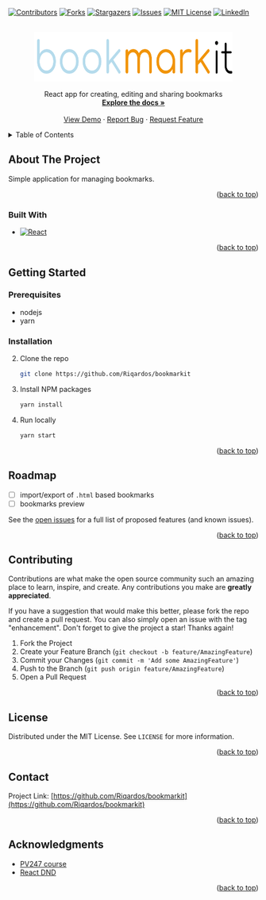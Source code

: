 <!-- Improved compatibility of back to top link: See: https://github.com/othneildrew/Best-README-Template/pull/73 -->

<a name="readme-top"></a>

<!--
*** Thanks for checking out the Best-README-Template. If you have a suggestion
*** that would make this better, please fork the repo and create a pull request
*** or simply open an issue with the tag "enhancement".
*** Don't forget to give the project a star!
*** Thanks again! Now go create something AMAZING! :D
-->

<!-- PROJECT SHIELDS -->
<!--
*** I'm using markdown "reference style" links for readability.
*** Reference links are enclosed in brackets [ ] instead of parentheses ( ).
*** See the bottom of this document for the declaration of the reference variables
*** for contributors-url, forks-url, etc. This is an optional, concise syntax you may use.
*** https://www.markdownguide.org/basic-syntax/#reference-style-links
-->

[![Contributors][contributors-shield]][contributors-url]
[![Forks][forks-shield]][forks-url]
[![Stargazers][stars-shield]][stars-url]
[![Issues][issues-shield]][issues-url]
[![MIT License][license-shield]][license-url]
[![LinkedIn][linkedin-shield]][linkedin-url]

<!-- PROJECT LOGO -->
<br />
<div align="center">
  <a href="https://github.com/Riqardos/bookmarkit/">
    <img src="src/assets/navbarlogo.svg" alt="Logo" width="400" height="100">
  </a>

  <p align="center">
    React app for creating, editing and sharing bookmarks
    <br />
    <a href="https://github.com/Riqardos/bookmarkit/"><strong>Explore the docs »</strong></a>
    <br />
    <br />
    <a href="https://bookmarkit-46681.web.app/">View Demo</a>
    ·
    <a href="https://github.com/Riqardos/bookmarkit/issues">Report Bug</a>
    ·
    <a href="https://github.com/Riqardos/bookmarkit/issues">Request Feature</a>
  </p>
</div>

<!-- TABLE OF CONTENTS -->
<details>
  <summary>Table of Contents</summary>
  <ol>
    <li>
      <a href="#about-the-project">About The Project</a>
      <ul>
        <li><a href="#built-with">Built With</a></li>
      </ul>
    </li>
    <li>
      <a href="#getting-started">Getting Started</a>
      <ul>
        <li><a href="#prerequisites">Prerequisites</a></li>
        <li><a href="#installation">Installation</a></li>
      </ul>
    </li>
    <li><a href="#usage">Usage</a></li>
    <li><a href="#roadmap">Roadmap</a></li>
    <li><a href="#contributing">Contributing</a></li>
    <li><a href="#license">License</a></li>
    <li><a href="#contact">Contact</a></li>
    <li><a href="#acknowledgments">Acknowledgments</a></li>
  </ol>
</details>

<!-- ABOUT THE PROJECT -->

## About The Project

Simple application for managing bookmarks.

<p align="right">(<a href="#readme-top">back to top</a>)</p>

### Built With

- [![React][react.js]][react-url]

<p align="right">(<a href="#readme-top">back to top</a>)</p>

<!-- GETTING STARTED -->

## Getting Started

### Prerequisites

- nodejs
- yarn

### Installation

2. Clone the repo
   ```sh
   git clone https://github.com/Riqardos/bookmarkit
   ```
3. Install NPM packages
   ```sh
   yarn install
   ```
4. Run locally
   ```sh
   yarn start
   ```

<p align="right">(<a href="#readme-top">back to top</a>)</p>

<!-- ROADMAP -->

## Roadmap

- [ ] import/export of `.html` based bookmarks
- [ ] bookmarks preview

See the [open issues](https://github.com/Riqardos/bookmarkit/issues) for a full list of proposed features (and known issues).

<p align="right">(<a href="#readme-top">back to top</a>)</p>

<!-- CONTRIBUTING -->

## Contributing

Contributions are what make the open source community such an amazing place to learn, inspire, and create. Any contributions you make are **greatly appreciated**.

If you have a suggestion that would make this better, please fork the repo and create a pull request. You can also simply open an issue with the tag "enhancement".
Don't forget to give the project a star! Thanks again!

1. Fork the Project
2. Create your Feature Branch (`git checkout -b feature/AmazingFeature`)
3. Commit your Changes (`git commit -m 'Add some AmazingFeature'`)
4. Push to the Branch (`git push origin feature/AmazingFeature`)
5. Open a Pull Request

<p align="right">(<a href="#readme-top">back to top</a>)</p>

<!-- LICENSE -->

## License

Distributed under the MIT License. See `LICENSE` for more information.

<p align="right">(<a href="#readme-top">back to top</a>)</p>

<!-- CONTACT -->

## Contact

Project Link: [https://github.com/Riqardos/bookmarkit](https://github.com/Riqardos/bookmarkit)

<p align="right">(<a href="#readme-top">back to top</a>)</p>

<!-- ACKNOWLEDGMENTS -->

## Acknowledgments

- [PV247 course](https://github.com/FI-PV247)
- [React DND](https://www.npmjs.com/package/@minoru/react-dnd-treeview)

<p align="right">(<a href="#readme-top">back to top</a>)</p>

<!-- MARKDOWN LINKS & IMAGES -->
<!-- https://www.markdownguide.org/basic-syntax/#reference-style-links -->

[contributors-shield]: https://img.shields.io/github/contributors/Riqardos/bookmarkit.svg?style=for-the-badge
[contributors-url]: https://github.com/Riqardos/bookmarkit/graphs/contributors
[forks-shield]: https://img.shields.io/github/forks/Riqardos/bookmarkit.svg?style=for-the-badge
[forks-url]: https://github.com/Riqardos/bookmarkit/network/members
[stars-shield]: https://img.shields.io/github/stars/Riqardos/bookmarkit.svg?style=for-the-badge
[stars-url]: https://github.com/Riqardos/bookmarkit/stargazers
[issues-shield]: https://img.shields.io/github/issues/Riqardos/bookmarkit.svg?style=for-the-badge
[issues-url]: https://github.com/Riqardos/bookmarkit/issues
[license-shield]: https://img.shields.io/github/license/Riqardos/bookmarkit.svg?style=for-the-badge
[license-url]: https://github.com/Riqardos/bookmarkit/blob/master/LICENSE
[linkedin-shield]: https://img.shields.io/badge/-LinkedIn-black.svg?style=for-the-badge&logo=linkedin&colorB=555
[linkedin-url]: https://www.linkedin.com/in/richard-ka%C5%A1tiak-226983115/
[product-screenshot]: src/assets/navbarlogo.svg
[next.js]: https://img.shields.io/badge/next.js-000000?style=for-the-badge&logo=nextdotjs&logoColor=white
[next-url]: https://nextjs.org/
[react.js]: https://img.shields.io/badge/React-20232A?style=for-the-badge&logo=react&logoColor=61DAFB
[react-url]: https://reactjs.org/
[vue.js]: https://img.shields.io/badge/Vue.js-35495E?style=for-the-badge&logo=vuedotjs&logoColor=4FC08D
[vue-url]: https://vuejs.org/
[angular.io]: https://img.shields.io/badge/Angular-DD0031?style=for-the-badge&logo=angular&logoColor=white
[angular-url]: https://angular.io/
[svelte.dev]: https://img.shields.io/badge/Svelte-4A4A55?style=for-the-badge&logo=svelte&logoColor=FF3E00
[svelte-url]: https://svelte.dev/
[laravel.com]: https://img.shields.io/badge/Laravel-FF2D20?style=for-the-badge&logo=laravel&logoColor=white
[laravel-url]: https://laravel.com
[bootstrap.com]: https://img.shields.io/badge/Bootstrap-563D7C?style=for-the-badge&logo=bootstrap&logoColor=white
[bootstrap-url]: https://getbootstrap.com
[jquery.com]: https://img.shields.io/badge/jQuery-0769AD?style=for-the-badge&logo=jquery&logoColor=white
[jquery-url]: https://jquery.com

